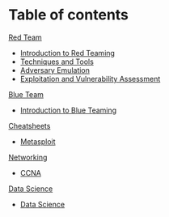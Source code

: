 # Table of contents
[Red Team]()
  - [Introduction to Red Teaming](Docker/C1.Containers_Essentials-Docker.md)
  - [Techniques and Tools](Tools/IntroClass/Memory/MemoryAnalysis.md)
  - [Adversary Emulation](Tools/IntroClass/TCPDump/TCPDump.md)
  - [Exploitation and Vulnerability Assessment](Tools/IntroClass/WebLogReview/WebLogReview.md)

[Blue Team]()
  - [Introduction to Blue Teaming](Docker/C1.Containers_Essentials-Docker.md)

[Cheatsheets]()
  - [Metasploit](003_Cheatsheets/Metasploit.md)

[Networking]()
  - [CCNA](004_Networking/CCNA.md)

[Data Science]()
  - [Data Science](014_Data_Science/Data_Science.md)
